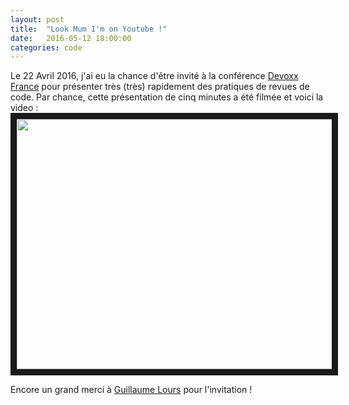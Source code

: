 ```yaml
---
layout: post
title:  "Look Mum I'm on Youtube !"
date:   2016-05-12 18:00:00
categories: code
---
```


Le 22 Avril 2016, j'ai eu la chance d'être invité à la conférence [Devoxx France](http://www.devoxx.fr/) pour présenter très (très) rapidement des pratiques de revues de code. Par chance, cette présentation de cinq minutes a été filmée et voici la video : 
<a href="http://www.youtube.com/watch?feature=player_embedded&v=32_DCD8IOwU
" target="_blank"><img src="http://img.youtube.com/vi/32_DCD8IOwU/0.jpg" 
width="600" height="400" border="10" /></a>

Encore un grand merci à [Guillaume Lours](https://twitter.com/glours) pour l'invitation !